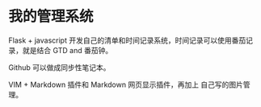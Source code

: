 # 我的管理系统

Flask + javascript 开发自己的清单和时间记录系统，时间记录可以使用番茄记录，就是结合 GTD and 番茄钟。

Github 可以做成同步性笔记本。

VIM + Markdown 插件和 Markdown 网页显示插件，再加上 自己写的图片管理。
